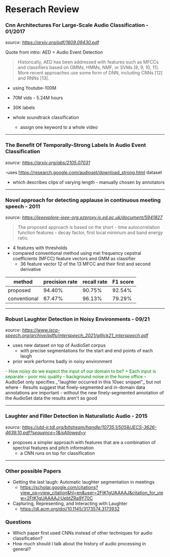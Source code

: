 # Reserach Review

### Cnn Architectures For Large-Scale Audio Classification - 01/2017
_source: https://arxiv.org/pdf/1609.09430.pdf_

Quote from intro:
AED = Audio Event Detection
> Historically, AED has been addressed with features such as
> MFCCs and classifiers based on GMMs, HMMs, NMF, or SVMs
> [8, 9, 10, 11]. More recent approaches use some form of DNN,
> including CNNs [12] and RNNs [13].

- using Youtube-100M
- 70M vids - 5.24M hours  
- 30K labels

- whole soundtrack classification
    - assign one keyword to a whole video

---

### The Benefit Of Temporally-Strong Labels In Audio Event Classification
_source: https://arxiv.org/abs/2105.07031_

-uses https://research.google.com/audioset/download_strong.html dataset
- which describes clips of varying length - manually chosen by annotators

---
### Novel approach for detecting applause in continuous meeting speech - 2011
_source: https://ieeexplore-ieee-org.ezproxy.is.ed.ac.uk/document/5941827_
> The proposed approach is based on the short - time autocorrelation
> function features - decay factor, first local minimum 
> and band energy ratio.
- 4 features with thresholds
- compared conventional method using mel frequency cepstral coefficients (MFCC) feature vectors and GMM as classifier
    - 36 feature vector 12 of the 13 MFCC and their first and second derivative

| method | precision rate | recall rate | F1 score |
| -------| ---------------| ------------| ---------|
| proposed        |  94.40% | 90.75% | 92.54% |
| conventional    |  67.47% | 96.13% | 79.29% |

---
### Robust Laughter Detection in Noisy Environments - 09/21 
_source: https://www.isca-speech.org/archive/pdfs/interspeech_2021/gillick21_interspeech.pdf_
- uses new dataset on top of AudioSet corpus
    - with precise segmentations for the start and end points of each laugh
- prior work performs badly in noisy environment
<span style="color:green">
    - How noisy do we expect the input of our domain to be?
        + Each input is separate
        - poor mic quality
        - background noise in the home office
</span>
- AudioSet only specifies _"laughter occurred in this 10sec snippet"_ but not where
- Results suggest that finely-segmented and in-domain data annotations are important 
    - without the new finely-segmented annotation of the AudioSet data the results aren't as good

---

### Laughter and Filler Detection in Naturalistic Audio - 2015
_source: https://utd-ir.tdl.org/bitstream/handle/10735.1/5058/JECS-3626-4639.10.pdf?sequence=1&isAllowed=y_
- proposes a simpler approach with features that are a combination of spectral features and pitch information
    - a CNN runs on top for classification
---
### Other possible Papers
- Getting the last laugh: Automatic laughter segmentation in meetings
    - https://scholar.google.com/citations?view_op=view_citation&hl=en&user=2FtK1gUAAAAJ&citation_for_view=2FtK1gUAAAAJ:UebtZRa9Y70C
- Capturing, Representing, and Interacting with Laughter
    - https://dl.acm.org/doi/10.1145/3173574.3173932
### Questions
- Which paper first used CNNs instead of other techniques for audio classification?
- How much should I talk about the history of audio processing in general? 



